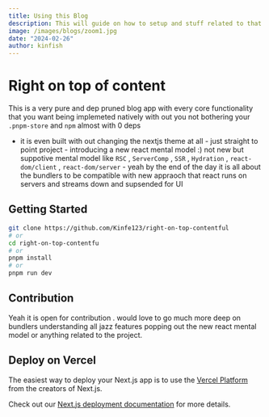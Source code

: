 ```yaml
---
title: Using this Blog
description: This will guide on how to setup and stuff related to that
image: /images/blogs/zoom1.jpg
date: "2024-02-26"
author: kinfish
---
```



# Right on top of content

This is a very pure and dep pruned blog app with every core functionality that you want being implemeted natively with out you not bothering your `.pnpm-store` and `npm` almost with 0 deps  

- it is even built with out changing the nextjs theme at all - just straight to point project - introducing a new react mental model :) not new but suppotive mental model like `RSC` , `ServerComp` , `SSR` , `Hydration` , `react-dom/client` , `react-dom/server` - yeah by the end of the day it is all about the bundlers to be compatible with new appraoch that react runs on servers and streams down and supsended for UI

## Getting Started



```bash
git clone https://github.com/Kinfe123/right-on-top-contentful
# or
cd right-on-top-contentfu
# or
pnpm install 
# or
pnpm run dev
```

## Contribution 
Yeah it is open for contribution . would love to go much more deep on bundlers understanding all jazz features popping out the new react mental model or anything related to the project.


## Deploy on Vercel

The easiest way to deploy your Next.js app is to use the [Vercel Platform](https://vercel.com/new?utm_medium=default-template&filter=next.js&utm_source=create-next-app&utm_campaign=create-next-app-readme) from the creators of Next.js.

Check out our [Next.js deployment documentation](https://nextjs.org/docs/deployment) for more details.
